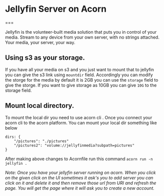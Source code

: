 # Jellyfin Server on Acorn
===

Jellyfin is the volunteer-built media solution that puts you in control of your media. Stream to any device from your own server, with no strings attached. Your media, your server, your way.
 
## Using s3 as your storage.
If you have all your media on s3 and you just want to mount that to jellyfin you can give the s3 link using `mountdir` field. Accordingly you can modify the storge for the media by default it is 2GB you can use the `storage` field to give the storge. If you want to give storage as 10GB you can give `10G` to the storage field.

## Mount local directory.

To mount the local dir you need to use acorn cli . Once you connect your acorn cli to the acorn platform. You can mount your local dir something like below 
```
dirs: {
    "/pictures": "./pictures"
    "/pictures2": "volume://jellyfinmedia?subpath=pictures"
}
```
After making above changes to Acornfile run this command `acorn run -n jellyfin .`

_Note: Once you have your jellyfin server running on acorn. When you click on the given click on the UI sometimes it ask's you to add server you can click on it and delete it and then remove those url from URI and refresh the page. You will get the page where it will ask you to create a new account._